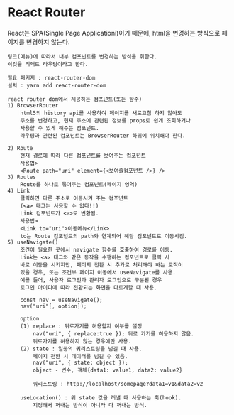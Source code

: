 # React Router
React는 SPA(Single Page Applicationi)이기 때문에,
    html을 변경하는 방식으로 페이지를 변경하지 않는다.

    링크(메뉴)에 따라서 내부 컴포넌트를 변경하는 방식을 취한다.
    이것을 리액트 라우팅이라고 한다.

    필요 패키지 : react-router-dom
    설치 : yarn add react-router-dom

    react router dom에서 제공하는 컴포넌트(또는 함수)
    1) BrowserRouter
        html5의 history api를 사용하여 페이지를 새로고침 하지 않아도
        주소를 변경하고, 현재 주소에 관련된 정보를 props로 쉽게 조회하거나
        사용할 수 있게 해주는 컴포넌트.
        라우팅과 관련된 컴포넌트는 BrowserRouter 하위에 위치해야 한다.

    2) Route
        현재 경로에 따라 다른 컴포넌트를 보여주는 컴포넌트
        사용법>
        <Route path="uri" element={<보여줄컴포넌트 />} />
    3) Routes
        Route를 하나로 묶어주는 컴포넌트(페이지 영역)
    4) Link
        클릭하면 다른 주소로 이동시켜 주는 컴포넌트
        (<a> 태그는 사용할 수 없다!!)
        Link 컴포넌트가 <a>로 변환됨.
        사용법>
        <Link to="uri">이동메뉴</Link>
        to는 Route 컴포넌트의 path와 연계되어 해당 컴포넌트로 이동시킴.
    5) useNavigate()
        조건이 필요한 곳에서 navigate 함수를 호출하여 경로를 이동.
        Link는 <a> 태그와 같은 동작을 수행하는 컴포넌트로 클릭 시 
        바로 이동을 시키지만, 페이지 전환 시 추가로 처리해야 하는 로직이
        있을 경우, 또는 조건부 페이지 이동에서 useNavigate를 사용.
        예를 들어, 사용자 로그인과 관리자 로그인으로 구분된 경우
        로그인 아이디에 따라 전환되는 화면을 다르게할 때 사용.

        const nav = useNavigate();
        nav("uri"[, option]);

        option
        (1) replace : 뒤로가기를 허용할지 여부를 설정
            nav("uri", { replace:true }); 뒤로 가기를 허용하지 않음.
            뒤로가기를 허용하지 않는 경우에만 사용.
        (2) state : 일종의 쿼리스트링을 넘길 때 사용.
            페이지 전환 시 데이터를 넘길 수 있음.
            nav("uri", { state: object });
            object - 변수, 객체{data1: value1, data2: value2}

            쿼리스트링 : http://localhost/somepage?data1=v1&data2=v2
            
        useLocation() : 위 state 값을 꺼낼 때 사용하는 훅(hook).
            지정해서 꺼내는 방식이 아니라 다 꺼내는 방식.
